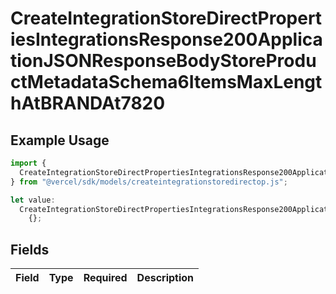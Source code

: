 # CreateIntegrationStoreDirectPropertiesIntegrationsResponse200ApplicationJSONResponseBodyStoreProductMetadataSchema6ItemsMaxLengthAtBRANDAt7820

## Example Usage

```typescript
import {
  CreateIntegrationStoreDirectPropertiesIntegrationsResponse200ApplicationJSONResponseBodyStoreProductMetadataSchema6ItemsMaxLengthAtBRANDAt7820,
} from "@vercel/sdk/models/createintegrationstoredirectop.js";

let value:
  CreateIntegrationStoreDirectPropertiesIntegrationsResponse200ApplicationJSONResponseBodyStoreProductMetadataSchema6ItemsMaxLengthAtBRANDAt7820 =
    {};
```

## Fields

| Field       | Type        | Required    | Description |
| ----------- | ----------- | ----------- | ----------- |